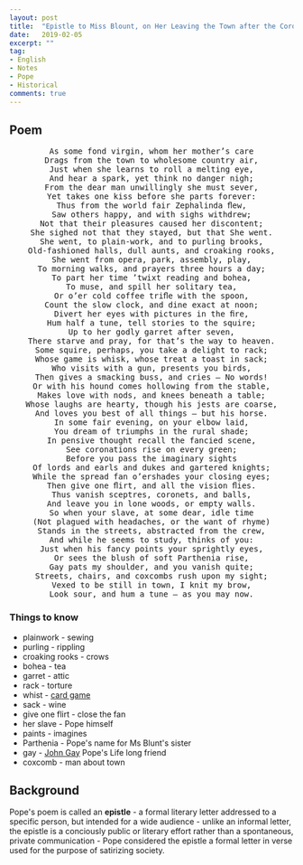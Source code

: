 ```yaml
---
layout: post
title:  "Epistle to Miss Blount, on Her Leaving the Town after the Coronation"
date:   2019-02-05
excerpt: ""
tag:
- English
- Notes
- Pope
- Historical
comments: true
---
```

## Poem
<center><pre>
As some fond virgin, whom her mother’s care
Drags from the town to wholesome country air,
Just when she learns to roll a melting eye,
And hear a spark, yet think no danger nigh;
From the dear man unwillingly she must sever,
Yet takes one kiss before she parts forever:
Thus from the world fair Zephalinda ﬂew,
Saw others happy, and with sighs withdrew;
Not that their pleasures caused her discontent;
She sighed not that they stayed, but that She went.
She went, to plain-work, and to purling brooks,
Old-fashioned halls, dull aunts, and croaking rooks,
She went from opera, park, assembly, play,
To morning walks, and prayers three hours a day;
To part her time ’twixt reading and bohea,
To muse, and spill her solitary tea,
Or o’er cold coffee triﬂe with the spoon,
Count the slow clock, and dine exact at noon;
Divert her eyes with pictures in the ﬁre,
Hum half a tune, tell stories to the squire;
Up to her godly garret after seven,
There starve and pray, for that’s the way to heaven.
Some squire, perhaps, you take a delight to rack;
Whose game is whisk, whose treat a toast in sack;
Who visits with a gun, presents you birds,
Then gives a smacking buss, and cries — No words!
Or with his hound comes hollowing from the stable,
Makes love with nods, and knees beneath a table;
Whose laughs are hearty, though his jests are coarse,
And loves you best of all things — but his horse.
In some fair evening, on your elbow laid,
You dream of triumphs in the rural shade;
In pensive thought recall the fancied scene,
See coronations rise on every green;
Before you pass the imaginary sights
Of lords and earls and dukes and gartered knights;
While the spread fan o’ershades your closing eyes;
Then give one ﬂirt, and all the vision ﬂies.
Thus vanish sceptres, coronets, and balls,
And leave you in lone woods, or empty walls.
So when your slave, at some dear, idle time
(Not plagued with headaches, or the want of rhyme)
Stands in the streets, abstracted from the crew,
And while he seems to study, thinks of you:
Just when his fancy points your sprightly eyes,
Or sees the blush of soft Parthenia rise,
Gay pats my shoulder, and you vanish quite;
Streets, chairs, and coxcombs rush upon my sight;
Vexed to be still in town, I knit my brow,
Look sour, and hum a tune — as you may now.
</pre></center>

### Things to know
- plainwork - sewing
- purling - rippling
- croaking rooks - crows
- bohea - tea
- garret - attic
- rack - torture
- whist - [card game](https://www.bicyclecards.com/how-to-play/whist/)
- sack - wine
- give one flirt - close the fan 
- her slave - Pope himself
- paints - imagines
- Parthenia - Pope's name for Ms Blunt's sister
- gay - [John Gay](https://en.wikipedia.org/wiki/John_Gay) Pope's Life long friend
- coxcomb - man about town


## Background
 Pope's poem is called an **epistle** - a formal literary letter addressed to a specific person, but intended for a wide audience - unlike an informal letter, the epistle is a conciously public or literary effort rather than a spontaneous, private communication - Pope considered the epistle a formal letter in verse used for the purpose of satirizing society.

